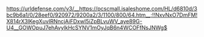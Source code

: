 https://urldefense.com/v3/__https://pcscmall.isaleshome.com/HL/d6810d/3bc9b6a1/0/28eef0/920972/9200a2/3/1100/800/64.htm__;!!NxvNxO7DmFM!X814rX3lKegXuvIRNncjAiFDxwI5iZpBLvuWV_aye89G-U4__GOWOpuJ7ehAvylkHcSYNV1mOyJqB6n4WCOFfNsJNWg$

